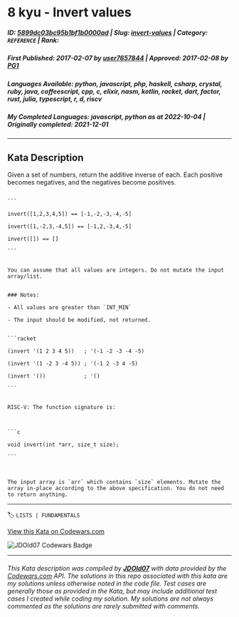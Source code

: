 # 8 kyu - Invert values

##### **ID**: [5899dc03bc95b1bf1b0000ad](https://www.codewars.com/kata/5899dc03bc95b1bf1b0000ad) | **Slug**: [invert-values](https://www.codewars.com/kata/5899dc03bc95b1bf1b0000ad) | **Category**: `REFERENCE` | **Rank**: <span style="color:white">8 kyu</span>

##### **First Published**: 2017-02-07 ***by*** [user7657844](https://www.codewars.com/users/user7657844) | **Approved**: 2017-02-08 ***by*** [PG1](https://www.codewars.com/users/PG1)

##### **Languages Available**: python, javascript, php, haskell, csharp, crystal, ruby, java, coffeescript, cpp, c, elixir, nasm, kotlin, racket, dart, factor, rust, julia, typescript, r, d, riscv

##### **My Completed Languages**: javascript, python ***as at*** 2022-10-04 | **Originally completed**: 2021-12-01

---

## Kata Description


Given a set of numbers, return the additive inverse of each. Each positive becomes negatives, and the negatives become positives.



~~~if-not:racket

```

invert([1,2,3,4,5]) == [-1,-2,-3,-4,-5]

invert([1,-2,3,-4,5]) == [-1,2,-3,4,-5]

invert([]) == []

```

~~~



```if:javascript,python,ruby,php,elixir,dart

You can assume that all values are integers. Do not mutate the input array/list.

```



```if:c,riscv

### Notes:

- All values are greater than `INT_MIN`

- The input should be modified, not returned.

```

~~~if:racket

```racket

(invert '(1 2 3 4 5))   ; '(-1 -2 -3 -4 -5)

(invert '(1 -2 3 -4 5)) ; '(-1 2 -3 4 -5)

(invert '())            ; '()

```

~~~



~~~if:riscv

RISC-V: The function signature is:



```c

void invert(int *arr, size_t size);

```



The input array is `arr` which contains `size` elements. Mutate the array in-place according to the above specification. You do not need to return anything.

~~~

---


🏷 `LISTS | FUNDAMENTALS`


[View this Kata on Codewars.com](https://www.codewars.com/kata/5899dc03bc95b1bf1b0000ad)

![](https://www.codewars.com/users/jdold07/badges/large "JDOld07 Codewars Badge")

---

###### *This Kata description was compiled by [**JDOld07**](https://tpstech.dev) with data provided by the [Codewars.com](https://www.codewars.com) API.  The solutions in this repo associated with this kata are my solutions unless otherwise noted in the code file.  Test cases are generally those as provided in the Kata, but may include additional test cases I created while coding my solution.  My solutions are not always commented as the solutions are rarely submitted with comments.*
